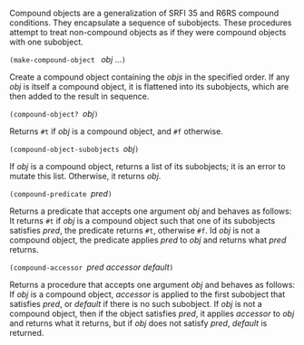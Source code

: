 Compound objects are a generalization of SRFI 35 and R6RS compound conditions.
They encapsulate a sequence of subobjects.  These procedures attempt to treat
non-compound objects as if they were compound objects with one subobject.

`(make-compound-object ` *obj* ...`)`

Create a compound object containing the *objs* in the specified order.
If any *obj* is itself a compound object, it is flattened into its subobjects,
which are then added to the result in sequence.

`(compound-object? `*obj*`)`

Returns `#t` if *obj* is a compound object, and `#f` otherwise.

`(compound-object-subobjects `*obj*`)`

If *obj* is a compound object, returns a list of its subobjects; it is an error to
mutate this list.  Otherwise, it returns *obj*.

`(compound-predicate `*pred*`)`

Returns a predicate that accepts one argument *obj* and behaves as follows:
It returns `#t` if *obj* is a compound
object such that one of its subobjects satisfies *pred*, the predicate
returns `#t`, otherwise `#f`.
Id *obj* is not a compound object, the predicate applies *pred* to *obj* and
returns what *pred* returns.

`(compound-accessor `*pred accessor default*`)`

Returns a procedure that accepts one argument *obj* and behaves as follows:
If *obj* is a compound object, *accessor* is applied to
the first subobject that satisfies *pred*, or *default* if there is no such subobject.
If *obj* is not a compound object, then if the object satisfies *pred*,
it applies *accessor* to *obj* and returns what it returns,
but if *obj* does not satisfy *pred*, *default* is returned.
